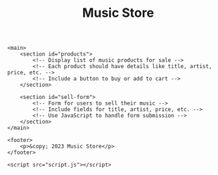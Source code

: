 <!DOCTYPE html>
<html lang="en">
<head>
    <meta charset="UTF-8">
    <meta name="viewport" content="width=device-width, initial-scale=1.0">
    <title>Music Store</title>
    <link rel="stylesheet" href="styles.css">
</head>
<body>
    <header>
        <h1>Music Store</h1>
    </header>
    
    <main>
        <section id="products">
            <!-- Display list of music products for sale -->
            <!-- Each product should have details like title, artist, price, etc. -->
            <!-- Include a button to buy or add to cart -->
        </section>
        
        <section id="sell-form">
            <!-- Form for users to sell their music -->
            <!-- Include fields for title, artist, price, etc. -->
            <!-- Use JavaScript to handle form submission -->
        </section>
    </main>
    
    <footer>
        <p>&copy; 2023 Music Store</p>
    </footer>

    <script src="script.js"></script>
</body>
</html>
